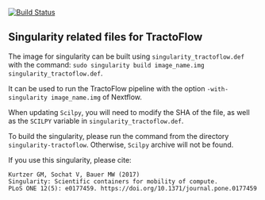 [![Build Status](https://travis-ci.org/scilus/containers-tractoflow.svg?branch=master)](https://travis-ci.org/scilus/containers-tractoflow)

Singularity related files for TractoFlow
----------------------------------------

The image for singularity can be built using `singularity_tractoflow.def` with the command:
`sudo singularity build image_name.img singularity_tractoflow.def`.

It can be used to run the TractoFlow pipeline with the option
`-with-singularity image_name.img` of Nextflow.

When updating `Scilpy`, you will need to modify the SHA of the file, as well as
the `SCILPY` variable in `singularity_tractoflow.def`.

To build the singularity, please run the command from the directory `singularity-tractoflow`.
Otherwise, `Scilpy` archive will not be found.

If you use this singularity, please cite:

```
Kurtzer GM, Sochat V, Bauer MW (2017)
Singularity: Scientific containers for mobility of compute.
PLoS ONE 12(5): e0177459. https://doi.org/10.1371/journal.pone.0177459
```
 
